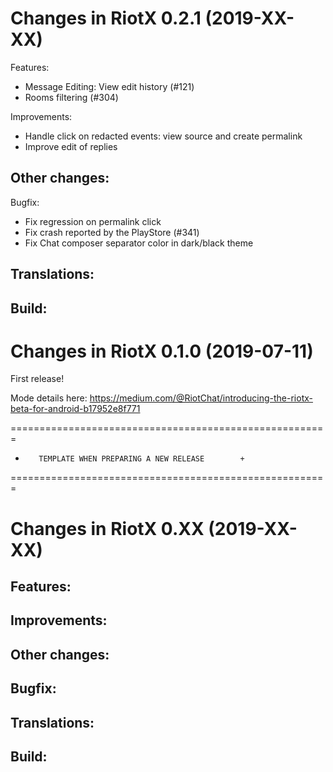 Changes in RiotX 0.2.1 (2019-XX-XX)
===================================================

Features:
 - Message Editing: View edit history (#121)
 - Rooms filtering (#304)

Improvements:
 - Handle click on redacted events: view source and create permalink
 - Improve edit of replies

Other changes:
 -

Bugfix:
 - Fix regression on permalink click
 - Fix crash reported by the PlayStore (#341)
 - Fix Chat composer separator color in dark/black theme

Translations:
 -

Build:
 -



Changes in RiotX 0.1.0 (2019-07-11)
===================================================

First release!

Mode details here: https://medium.com/@RiotChat/introducing-the-riotx-beta-for-android-b17952e8f771


=======================================================
+        TEMPLATE WHEN PREPARING A NEW RELEASE        +
=======================================================


Changes in RiotX 0.XX (2019-XX-XX)
===================================================

Features:
 -

Improvements:
 -

Other changes:
 -

Bugfix:
 -

Translations:
 -

Build:
 -

